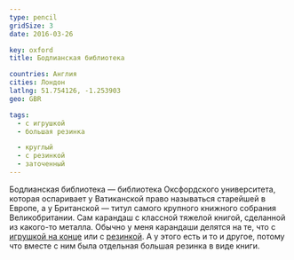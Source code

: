 ```yaml
---
type: pencil
gridSize: 3
date: 2016-03-26

key: oxford
title: Бодлианская библиотека

countries: Англия
cities: Лондон
latlng: 51.754126, -1.253903
geo: GBR

tags:
  - с игрушкой
  - большая резинка

  - круглый
  - с резинкой
  - заточенный
---
```


Бодлианская библиотека — библиотека Оксфордского университета, которая оспаривает у Ватиканской право называться старейшей в Европе, а у Британской — титул самого крупного книжного собрания Великобритании. Сам карандаш с классной тяжелой книгой, сделанной из какого-то металла. Обычно у меня карандаши делятся на те, что с [игрушкой на конце](?tag=с%20®игрушкой) или с [резинкой](?tag=с%20резинкой). А у этого есть и то и другое, потому что вместе с ним была отдельная большая резинка в виде книги.
